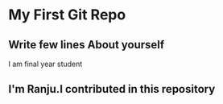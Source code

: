 # My First Git Repo
## Write few lines About yourself
I am final year student
## I'm Ranju.I contributed in this repository
